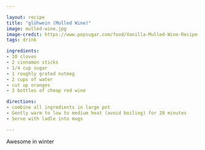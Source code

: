 ```yaml
---

layout: recipe
title: "glühwein (Mulled Wine)"
image: mulled-wine.jpg
image-credit: https://www.popsugar.com/food/Vanilla-Mulled-Wine-Recipe-32847511
tags: drink

ingredients:
- 10 cloves
- 2 cinnamon sticks
- 1/4 cup sugar
- 1 roughly grated nutmeg
- 2 cups of water
- cut up oranges
- 3 bottles of cheap red wine

directions:
- combine all ingredients in large pot
- Gently warm to low to medium heat (avoid boiling) for 20 minutes
- Serve with ladle into mugs

---
```


Awesome in winter